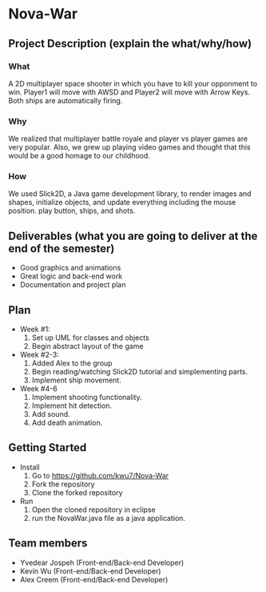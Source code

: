 # **Nova-War** 
## Project Description (explain the what/why/how)
### What
A 2D multiplayer space shooter in which you have to kill your opponment to win. Player1 will move with AWSD and Player2 will move with Arrow Keys. Both ships are automatically firing.
### Why
We realized that multiplayer battle royale and player vs player games are very popular. Also, we grew up playing video games and thought that this would be a good homage to our childhood.
### How
We used Slick2D, a Java game development library, to render images and shapes, initialize objects, and update everything including the mouse position. play button, ships, and shots.
## Deliverables (what you are going to deliver at the end of the semester)
- Good graphics and animations
- Great logic and back-end work
- Documentation and project plan

## Plan
- Week #1: 
  1. Set up UML for classes and objects
  2. Begin abstract layout of the game
- Week #2-3: 
  1. Added Alex to the group
  2. Begin reading/watching Slick2D tutorial and simplementing parts.
  3. Implement ship movement.
- Week #4-6
  1. Implement shooting functionality.
  2. Implement hit detection.
  3. Add sound.
  4. Add death animation.
  
## Getting Started 
- Install
  1. Go to https://github.com/kwu7/Nova-War
  2. Fork the repository 
  3. Clone the forked repository
- Run
  1. Open the cloned repository in eclipse
  2. run the NovaWar.java file as a java application.
## Team members
- Yvedear Jospeh (Front-end/Back-end Developer)
- Kevin Wu (Front-end/Back-end Developer)
- Alex Creem (Front-end/Back-end Developer)

